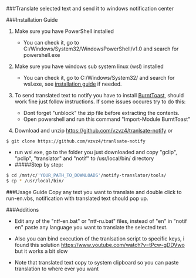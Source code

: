 ###Translate selected text and send it to windows notification center

###Installation Guide
1. Make sure you have PowerShell installed
    - You can check it, go to C:/Windows/System32/WindowsPowerShell/v1.0 and search for powershell.exe

2. Make sure you have windows sub system linux (wsl) installed
	- You can check it, go to C:/Windows/System32/ and search for wsl.exe,
    see [installation guide](https://docs.microsoft.com/en-en/windows/wsl/install-win10) if needed.

3. To send translated text to notify you have to install [BurntToast](https://github.com/Windos/BurntToast), should work fine just follow instructions. If some issues occures try to do this: 
	 - Dont forget "unblock" the zip file before extracting the contents.
	 - Open powershell and run this command "Import-Module BurntToast"  

4. Download and unzip https://github.com/vzvz4/tranlsate-notify or 
```
$ git clone https://github.com/vzvz4/tranlsate-notify 
```
- run wsl.exe, go to the folder you just downloaded and copy "gclip", "pclip", "translator" and "notif" to /usr/local/bin/ directory
- #####Step by step:
```bash
$ cd /mnt/c/'YOUR_PATH_TO_DOWNLOADS'/notify-translator/tools/
$ cp * /usr/local/bin/
```
###Usage Guide
Copy any text you want to translate and double click to run-en.vbs, notification with translated text should pop up.

###Additions
 - Edit any of the "ntf-en.bat" or "ntf-ru.bat" files, instead of "en" in "notif en" paste any language you want to translate the selected text.

 - Also you can bind execution of the tranlsation script to specific keys, i found this solution https://www.youtube.com/watch?v=tPcw-gDDVwo but it works a bit slow

 - Note that translated text copy to system clipboard so you can paste translation to where ever you want